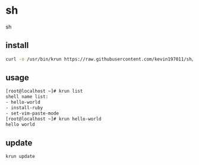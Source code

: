 # sh
sh

## install
```bash
curl -o /usr/bin/krun https://raw.githubusercontent.com/kevin197011/sh/main/krun && chmod +x /usr/bin/krun
```

## usage
```bash
[root@localhost ~]# krun list
shell name list:
- hello-world
- install-ruby
- set-vim-paste-mode
[root@localhost ~]# krun hello-world
hello world
```

## update
```bash
krun update
```